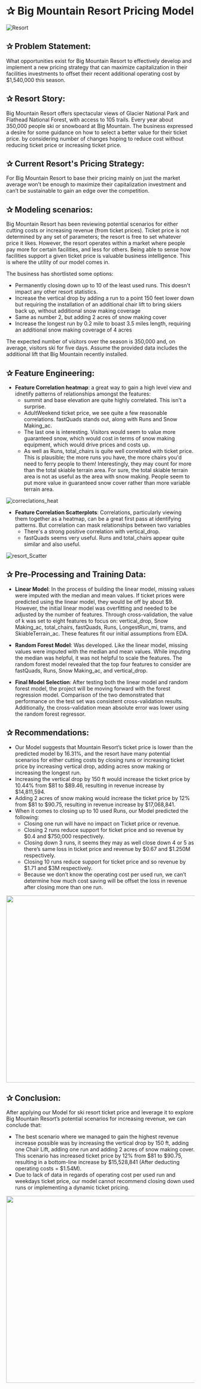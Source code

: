 # ✰ Big Mountain Resort Pricing Model

![Resort](https://user-images.githubusercontent.com/67468718/103321199-58c03380-49ed-11eb-9ab2-8f1063fd2ab9.JPG)

## ✰ Problem Statement: 
    
What opportunities exist for Big Mountain Resort to effectively develop and implement a new pricing strategy that can maximize capitalization in their facilities investments to offset their recent additional operating cost by $1,540,000 this season.

## ✰ Resort Story:
 
Big Mountain Resort offers spectacular views of Glacier National Park and Flathead National Forest, with access to 105 trails. Every year about 350,000 people ski or snowboard at Big Mountain. The business expressed a desire for some guidance on how to select a better value for their ticket price. by considering number of changes hoping to reduce cost without reducing ticket price or increasing ticket price.

## ✰ Current Resort's Pricing Strategy:

For Big Mountain Resort to base their pricing mainly on just the market average won’t be enough to maximize their capitalization investment and can’t be sustainable to gain an edge over the competition. 

## ✰ Modeling scenarios:

Big Mountain Resort has been reviewing potential scenarios for either cutting costs or increasing revenue (from ticket prices). Ticket price is not determined by any set of parameters; the resort is free to set whatever price it likes. However, the resort operates within a market where people pay more for certain facilities, and less for others. Being able to sense how facilities support a given ticket price is valuable business intelligence. This is where the utility of our model comes in.

The business has shortlisted some options:

 * Permanently closing down up to 10 of the least used runs. This doesn't impact any other resort statistics.
 * Increase the vertical drop by adding a run to a point 150 feet lower down but requiring the installation of an additional chair lift to bring skiers back up, without additional snow making coverage
 * Same as number 2, but adding 2 acres of snow making cover
 * Increase the longest run by 0.2 mile to boast 3.5 miles length, requiring an additional snow making coverage of 4 acres

The expected number of visitors over the season is 350,000 and, on average, visitors ski for five days. Assume the provided data includes the additional lift that Big Mountain recently installed.

## ✰ Feature Engineering:

 * **Feature Correlation heatmap**: a great way to gain a high level view and idnetify patterns of relationships amongst the features:
     * summit and base elevation are quite highly correlated. This isn't a surprise. 
     * AdultWeekend ticket price, we see quite a few reasonable correlations. fastQuads stands out, along with Runs and Snow Making_ac. 
     * The last one is interesting. Visitors would seem to value more guaranteed snow, which would cost in terms of snow making equipment, which would drive prices and costs up.
     * As well as Runs, total_chairs is quite well correlated with ticket price. This is plausible; the more runs you have, the more chairs you'd need to ferry people to them! Interestingly, they may count for more than the total skiable terrain area. For sure, the total skiable terrain area is not as useful as the area with snow making. People seem to put more value in guaranteed snow cover rather than more variable terrain area.
 
 ![correclations_heat](https://user-images.githubusercontent.com/67468718/103321593-46df9000-49ef-11eb-95e4-ed68a07ca5b8.JPG)
 
  * **Feature Correlation Scatterplots**: Correlations, particularly viewing them together as a heatmap, can be a great first pass at identifying patterns. But correlation can mask relationships between two variables
     * There's a strong positive correlation with vertical_drop.
     * fastQuads seems very useful. Runs and total_chairs appear quite similar and also useful.
    
![resort_Scatter](https://user-images.githubusercontent.com/67468718/103321868-8d81ba00-49f0-11eb-9fb6-26dc1a4c91b1.JPG)

## ✰ Pre-Processing and Training Data: 
  * **Linear Model**: In the process of building the linear model, missing values were imputed with the median and mean values. If ticket prices were predicted using the linear model, they would be off by about $9. However, the initial linear model was overfitting and needed to be adjusted by the number of features. Through cross-validation, the value of k was set to eight features to focus on: vertical_drop, Snow Making_ac, total_chairs, fastQuads, Runs, LongestRun_mi, trams, and SkiableTerrain_ac. These features fit our initial assumptions from EDA.
  
  * **Random Forest Model**: Was developed. Like the linear model, missing values were imputed with the median and mean values. While imputing the median was helpful, it was not helpful to scale the features. The random forest model revealed that the top four features to consider are fastQuads, Runs, Snow Making_ac, and vertical_drop.
    
  * **Final Model Selection**: After testing both the linear model and random forest model, the project will be moving forward with the forest regression model. Comparison of the two demonstrated that performance on the test set was consistent cross-validation results. Additionally, the cross-validation mean absolute error was lower using the random forest regressor.
  
## ✰ Recommendations: 
  * Our Model suggests that Mountain Resort’s ticket price is lower than the predicted model by 16.31%, and the resort have many potential scenarios for either cutting costs by closing runs or increasing ticket price by increasing vertical drop, adding acres snow making or increasing the longest run.
  * Increasing the vertical drop by 150 ft would increase the ticket price by 10.44% from $81 to $89.46, resulting in revenue increase by $14,811,594.
  * Adding 2 acres of snow making would increase the ticket price by 12% from $81 to $90.75, resulting in revenue increase by $17,068,841.
  * When it comes to closing up to 10 used Runs, our Model predicted the following: 
    * Closing one run will have no impact on Ticket price or revenue.
    * Closing 2 runs reduce support for ticket price and so revenue by $0.4 and $750,000 respectively. 
    * Closing down 3 runs, it seems they may as well close down 4 or 5 as there’s same loss in ticket price and revenue by $0.67 and $1.250M respectively.
    * Closing 10 runs reduce support for ticket price and so revenue by $1.71 and $3M respectively.
    * Because we don’t know the operating cost per used run, we can’t determine how much cost saving will be offset the loss in revenue after closing more than one run.
       
<p align="center">
  <img width="660" height="500" src="https://user-images.githubusercontent.com/67468718/103326653-3d155700-4a06-11eb-8e4f-c90e7c3a866d.JPG">
</p>

    
## ✰ Conclusion: 
After applying our Model for ski resort ticket price and leverage it to explore Big Mountain Resort’s potential scenarios for increasing revenue, we can conclude that:
  * The best scenario where we managed to gain the highest revenue increase possible was by increasing the vertical drop by 150 ft, adding one Chair Lift, adding one run and adding 2 acres of snow making cover. This scenario has increased ticket price by 12% from $81 to $90.75, resulting in a bottom-line increase by $15,528,841 (After deducting operating costs = $1.54M).
  * Due to lack of data in regards of operating cost per used run and weekdays ticket price, our model cannot recommend closing down used runs or implementing a dynamic ticket pricing.
   
<p align="center">
  <img width="660" height="500" src="https://user-images.githubusercontent.com/67468718/103326714-849be300-4a06-11eb-9cad-8a898f6f9319.JPG">
</p>


    
    

    
    
    






